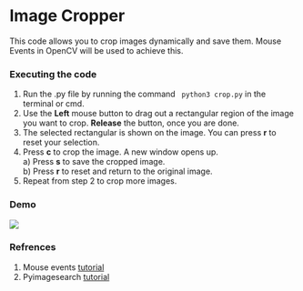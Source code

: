 # Image Cropper  
This code allows you to crop images dynamically and save them. Mouse Events in OpenCV will be used to achieve this.  

### Executing the code  
1. Run the .py file by running the command ``` python3 crop.py``` in the terminal or cmd.  
2. Use the **Left** mouse button to drag out a rectangular region of the image you want to crop. **Release** the button, once you are done.  
3. The selected rectangular is shown on the image. You can press **r** to reset your selection. 
4. Press **c** to crop the image. A new window opens up.  
  a) Press **s** to save the cropped image.  
  b) Press **r** to reset and return to the original image.  
5. Repeat from step 2 to crop more images.  

### Demo  
![](https://github.com/Pranjalmishra30/OpenCV-Rep/blob/master/Mini-Projects/Cropping_Images/Data/crop-DEMO.gif)  

### Refrences  
1. Mouse events [tutorial](https://opencv-python-tutroals.readthedocs.io/en/latest/py_tutorials/py_gui/py_mouse_handling/py_mouse_handling.html)  
2. Pyimagesearch [tutorial](https://www.pyimagesearch.com/2015/03/09/capturing-mouse-click-events-with-python-and-opencv/)  
